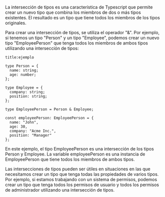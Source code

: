 La intersección de tipos es una característica de Typescript que permite crear un nuevo tipo que combina los miembros de dos o más tipos existentes. El resultado es un tipo que tiene todos los miembros de los tipos originales.

Para crear una intersección de tipos, se utiliza el operador "&". Por ejemplo, si tenemos un tipo "Person" y un tipo "Employee", podemos crear un nuevo tipo "EmployeePerson" que tenga todos los miembros de ambos tipos utilizando una intersección de tipos:

```ad-example
title:ejemplo
```
```
type Person = {
  name: string;
  age: number;
};

type Employee = {
  company: string;
  position: string;
};

type EmployeePerson = Person & Employee;

const employeePerson: EmployeePerson = {
  name: "John",
  age: 30,
  company: "Acme Inc.",
  position: "Manager"
};
```

En este ejemplo, el tipo EmployeePerson es una intersección de los tipos Person y Employee. La variable employeePerson es una instancia de EmployeePerson que tiene todos los miembros de ambos tipos.

Las intersecciones de tipos pueden ser útiles en situaciones en las que necesitamos crear un tipo que tenga todas las propiedades de varios tipos. Por ejemplo, si estamos trabajando con un sistema de permisos, podemos crear un tipo que tenga todos los permisos de usuario y todos los permisos de administrador utilizando una intersección de tipos.